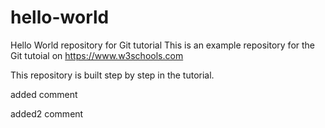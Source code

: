 # hello-world
Hello World repository for Git tutorial
This is an example repository for the Git tutoial on https://www.w3schools.com

This repository is built step by step in the tutorial.

added comment

added2 comment
